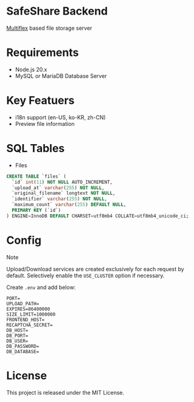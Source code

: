 # SafeShare Backend

[Multiflex](https://github.com/vientorepublic/multiflex) based file storage server

# Requirements

- Node.js 20.x
- MySQL or MariaDB Database Server

# Key Featuers

- i18n support (en-US, ko-KR, zh-CN)
- Preview file information

# SQL Tables

- Files

```sql
CREATE TABLE `files` (
  `id` int(11) NOT NULL AUTO_INCREMENT,
  `upload_at` varchar(255) NOT NULL,
  `original_filename` longtext NOT NULL,
  `identifier` varchar(255) NOT NULL,
  `maximum_count` varchar(255) DEFAULT NULL,
  PRIMARY KEY (`id`)
) ENGINE=InnoDB DEFAULT CHARSET=utf8mb4 COLLATE=utf8mb4_unicode_ci;
```

# Config

> [!NOTE]  
> Upload/Download services are created exclusively for each request by default. Selectively enable the `USE_CLUSTER` option if necessary.

Create `.env` and add below:

```
PORT=
UPLOAD_PATH=
EXPIRES=86400000
SIZE_LIMIT=1000000
FRONTEND_HOST=
RECAPTCHA_SECRET=
DB_HOST=
DB_PORT=
DB_USER=
DB_PASSWORD=
DB_DATABASE=
```

# License

This project is released under the MIT License.

